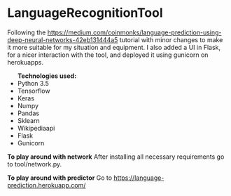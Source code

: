 # LanguageRecognitionTool
Following the https://medium.com/coinmonks/language-prediction-using-deep-neural-networks-42eb131444a5 tutorial with minor changes to make it more suitable for my situation and equipment. 
I also added a UI in Flask, for a nicer interaction with the tool, and deployed it using gunicorn on herokuapps. 

<ul>
  <b>Technologies used:</b>

<li>Python 3.5</li>
<li>Tensorflow</li>
<li>Keras</li>
<li>Numpy</li>
<li>Pandas</li>
<li>Sklearn</li>
<li>Wikipediaapi</li>
<li>Flask</i>
<li>Gunicorn</li>
</ul>

<b>To play around with network</b>
After installing all necessary requirements go to tool/network.py. 

<b>To play around with predictor</b>
Go to https://language-prediction.herokuapp.com/ 

